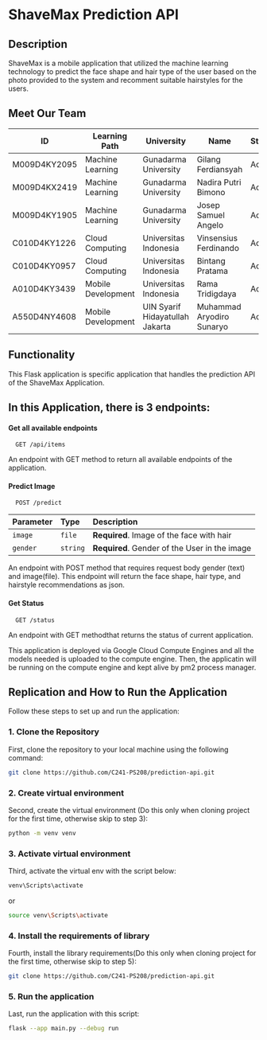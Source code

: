 
# ShaveMax Prediction API

## Description
ShaveMax is a mobile application that utilized the machine learning technology to predict the face shape and hair type of the user based on the photo provided to the system and recomment suitable hairstyles for the users.

## Meet Our Team
| ID             | Learning Path       | University                          | Name                       | Status |
|----------------|---------------------|-------------------------------------|----------------------------|--------|
| M009D4KY2095   | Machine Learning    | Gunadarma University                | Gilang Ferdiansyah         | Active |
| M009D4KX2419   | Machine Learning    | Gunadarma University                | Nadira Putri Bimono        | Active |
| M009D4KY1905   | Machine Learning    | Gunadarma University                | Josep Samuel Angelo        | Active |
| C010D4KY1226   | Cloud Computing     | Universitas Indonesia               | Vinsensius Ferdinando      | Active |
| C010D4KY0957   | Cloud Computing     | Universitas Indonesia               | Bintang Pratama            | Active |
| A010D4KY3439   | Mobile Development  | Universitas Indonesia               | Rama Tridigdaya            | Active |
| A550D4NY4608   | Mobile Development  | UIN Syarif Hidayatullah Jakarta     | Muhammad Aryodiro Sunaryo  | Active |


## Functionality
This Flask application is specific application that handles the prediction API of the ShaveMax Application.

## In this Application, there is 3 endpoints:
#### Get all available endpoints
```http
  GET /api/items
```
An endpoint with GET method to return all available endpoints of the application.
#### Predict Image
```http
  POST /predict
```

| Parameter | Type     | Description                |
| :-------- | :------- | :------------------------- |
| `image` | `file` | **Required**. Image of the face with hair |
| `gender` | `string` | **Required**. Gender of the User in the image|

An endpoint with POST method that requires 
request body gender (text) and image(file). This endpoint will return the face shape, hair type, and hairstyle recommendations as json.

#### Get Status
```http
  GET /status
```
An endpoint with GET methodthat returns the status of current application.

This application is deployed via Google Cloud Compute Engines and all the models needed is uploaded to the compute engine. Then, the applicatin will be running on the compute engine and kept alive by pm2 process manager.

## Replication and How to Run the Application

Follow these steps to set up and run the application:

### 1. Clone the Repository
First, clone the repository to your local machine using the following command:
```sh
git clone https://github.com/C241-PS208/prediction-api.git
```
### 2. Create virtual environment
Second, create the virtual environment (Do this only when cloning project for the first time, otherwise skip to step 3):
```sh
python -m venv venv
```
### 3. Activate virtual environment
Third, activate the virtual env with the script below:
```sh
venv\Scripts\activate
```
or
```sh
source venv\Scripts\activate
```
### 4. Install the requirements of library
Fourth, install the library requirements(Do this only when cloning project for the first time, otherwise skip to step 5):
```sh
git clone https://github.com/C241-PS208/prediction-api.git
```
### 5. Run the application
Last, run the application with this script:
```sh
flask --app main.py --debug run
```



